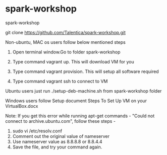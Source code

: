 # spark-workshop
spark-workshop

git clone https://github.com/Talentica/spark-workshop.git

Non-ubuntu, MAC os users follow below mentioned steps
1) Open terminal window.Go to folder spark-workshop

2) Type command vagrant up. This will download VM for you

3) Type command vagrant provision. This will setup all software required

4) Type command vagrant ssh to connect to VM

Ubuntu users just run ./setup-deb-machine.sh from spark-workshop folder

Windows users follow Setup document Steps To Set Up VM on your VirtualBox.docx

Note: If you get this error while running apt-get commands - "Could not connect to archive.ubuntu.com", follow these steps - 

1) sudo vi /etc/resolv.conf
2) Comment out the original value of nameserver
3) Use nameserver value as 8.8.8.8 or 8.8.4.4
4) Save the file, and try your command again.
